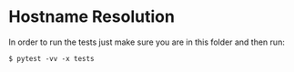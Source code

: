 # Hostname Resolution

In order to run the tests just make sure you are in this folder
and then run:

```
$ pytest -vv -x tests
```
